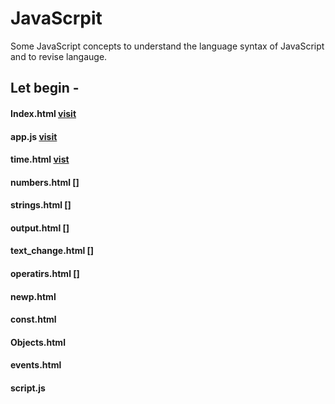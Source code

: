 # JavaScrpit
Some JavaScript concepts to understand the language syntax of JavaScript and to revise langauge.
## Let begin -
#### Index.html [visit](https://github.com/shreyash00007/JavaScrpit/blob/main/index.html)
#### app.js [visit](https://github.com/shreyash00007/JavaScrpit/blob/main/app.js)
#### time.html [vist](https://github.com/shreyash00007/JavaScrpit/blob/main/time.html)
#### numbers.html []
#### strings.html []
#### output.html []
#### text_change.html []
#### operatirs.html []
#### newp.html
#### const.html
#### Objects.html
#### events.html
#### script.js
